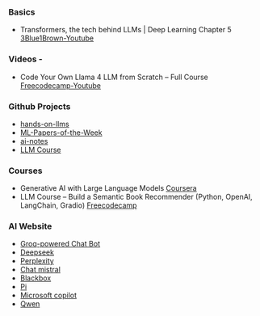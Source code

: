 ### Basics
- Transformers, the tech behind LLMs | Deep Learning Chapter 5 [3Blue1Brown-Youtube](https://youtu.be/wjZofJX0v4M?si=ei3OEQ-pr7TVaE7l)

### Videos - 
- Code Your Own Llama 4 LLM from Scratch – Full Course [Freecodecamp-Youtube](https://youtu.be/biveB0gOlak?si=xj-zEoY0X6oi1MEK)

### Github Projects
- [hands-on-llms](https://github.com/iusztinpaul/hands-on-llms)
- [ML-Papers-of-the-Week](https://github.com/dair-ai/ML-Papers-of-the-Week)
- [ai-notes](https://github.com/swyxio/ai-notes)
- [LLM Course](https://github.com/mlabonne/llm-course)

### Courses

- Generative AI with Large Language Models [Coursera](https://www.coursera.org/learn/generative-ai-with-llms)
- LLM Course – Build a Semantic Book Recommender (Python, OpenAI, LangChain, Gradio) [Freecodecamp](https://youtu.be/Q7mS1VHm3Yw?si=2sx1r-K1fPMs4oDu)

### AI Website

- [Groq-powered Chat Bot](https://dromerosm-groq-llama3.hf.space/)
- [Deepseek](https://chat.deepseek.com/sign_in)
- [Perplexity](https://www.perplexity.ai/)
- [Chat mistral](https://chat.mistral.ai/chat)
- [Blackbox](https://www.blackbox.ai/)
- [Pi](https://pi.ai/onboarding)
- [Microsoft copilot](https://copilot.microsoft.com/)
- [Qwen](https://chat.qwen.ai/)